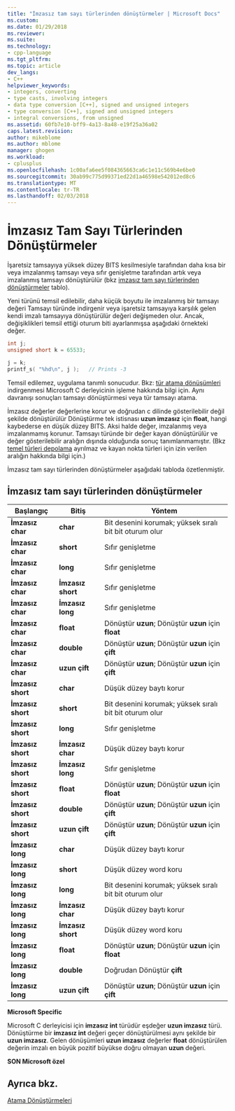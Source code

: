 ```yaml
---
title: "İmzasız tam sayı türlerinden dönüştürmeler | Microsoft Docs"
ms.custom: 
ms.date: 01/29/2018
ms.reviewer: 
ms.suite: 
ms.technology:
- cpp-language
ms.tgt_pltfrm: 
ms.topic: article
dev_langs:
- C++
helpviewer_keywords:
- integers, converting
- type casts, involving integers
- data type conversion [C++], signed and unsigned integers
- type conversion [C++], signed and unsigned integers
- integral conversions, from unsigned
ms.assetid: 60fb7e10-bff9-4a13-8a48-e19f25a36a02
caps.latest.revision: 
author: mikeblome
ms.author: mblome
manager: ghogen
ms.workload:
- cplusplus
ms.openlocfilehash: 1c00afa6ee5f084365663ca6c1e11c569b4e6be0
ms.sourcegitcommit: 30ab99c775d99371ed22d1a46598e542012ed8c6
ms.translationtype: MT
ms.contentlocale: tr-TR
ms.lasthandoff: 02/03/2018
---
```

# <a name="conversions-from-unsigned-integral-types"></a>İmzasız Tam Sayı Türlerinden Dönüştürmeler

İşaretsiz tamsayıya yüksek düzey BITS kesilmesiyle tarafından daha kısa bir veya imzalanmış tamsayı veya sıfır genişletme tarafından artık veya imzalanmış tamsayı dönüştürülür (bkz [imzasız tam sayı türlerinden dönüştürmeler](#_clang_table_4..3) tablo).

Yeni türünü temsil edilebilir, daha küçük boyutu ile imzalanmış bir tamsayı değeri Tamsayı türünde indirgenir veya işaretsiz tamsayıya karşılık gelen kendi imzalı tamsayıya dönüştürülür değeri değişmeden olur. Ancak, değişiklikleri temsil ettiği oturum biti ayarlanmışsa aşağıdaki örnekteki değer.

```C
int j;
unsigned short k = 65533;

j = k;
printf_s( "%hd\n", j );   // Prints -3
```

Temsil edilemez, uygulama tanımlı sonucudur. Bkz: [tür atama dönüşümleri](../c-language/type-cast-conversions.md) indirgenmesi Microsoft C derleyicinin işleme hakkında bilgi için. Aynı davranışı sonuçları tamsayı dönüştürmesi veya tür tamsayı atama.

İmzasız değerler değerlerine korur ve doğrudan c dilinde gösterilebilir değil şekilde dönüştürülür Dönüştürme tek istisnası **uzun imzasız** için **float**, hangi kaybederse en düşük düzey BITS. Aksi halde değer, imzalanmış veya imzalanmamış korunur. Tamsayı türünde bir değer kayan dönüştürülür ve değer gösterilebilir aralığın dışında olduğunda sonuç tanımlanmamıştır. (Bkz [temel türleri depolama](../c-language/storage-of-basic-types.md) ayrılmaz ve kayan nokta türleri için izin verilen aralığın hakkında bilgi için.)

İmzasız tam sayı türlerinden dönüştürmeler aşağıdaki tabloda özetlenmiştir.

## <a name="conversions-from-unsigned-integral-types"></a>İmzasız tam sayı türlerinden dönüştürmeler

|Başlangıç|Bitiş|Yöntem|
|----------|--------|------------|
|**İmzasız char**|**char**|Bit desenini korumak; yüksek sıralı bit bit oturum olur|
|**İmzasız char**|**short**|Sıfır genişletme|
|**İmzasız char**|**long**|Sıfır genişletme|
|**İmzasız char**|**İmzasız short**|Sıfır genişletme|
|**İmzasız char**|**İmzasız long**|Sıfır genişletme|
|**İmzasız char**|**float**|Dönüştür **uzun**; Dönüştür **uzun** için **float**|
|**İmzasız char**|**double**|Dönüştür **uzun**; Dönüştür **uzun** için **çift**|
|**İmzasız char**|**uzun çift**|Dönüştür **uzun**; Dönüştür **uzun** için **çift**|
|**İmzasız short**|**char**|Düşük düzey baytı korur|
|**İmzasız short**|**short**|Bit desenini korumak; yüksek sıralı bit bit oturum olur|
|**İmzasız short**|**long**|Sıfır genişletme|
|**İmzasız short**|**İmzasız char**|Düşük düzey baytı korur|
|**İmzasız short**|**İmzasız long**|Sıfır genişletme|
|**İmzasız short**|**float**|Dönüştür **uzun**; Dönüştür **uzun** için **float**|
|**İmzasız short**|**double**|Dönüştür **uzun**; Dönüştür **uzun** için **çift**|
|**İmzasız short**|**uzun çift**|Dönüştür **uzun**; Dönüştür **uzun** için **çift**|
|**İmzasız long**|**char**|Düşük düzey baytı korur|
|**İmzasız long**|**short**|Düşük düzey word koru|
|**İmzasız long**|**long**|Bit desenini korumak; yüksek sıralı bit bit oturum olur|
|**İmzasız long**|**İmzasız char**|Düşük düzey baytı korur|
|**İmzasız long**|**İmzasız short**|Düşük düzey word koru|
|**İmzasız long**|**float**|Dönüştür **uzun**; Dönüştür **uzun** için **float**|
|**İmzasız long**|**double**|Doğrudan Dönüştür **çift**|
|**İmzasız long**|**uzun çift**|Dönüştür **uzun**; Dönüştür **uzun** için **çift**|

**Microsoft Specific**

Microsoft C derleyicisi için **imzasız int** türüdür eşdeğer **uzun imzasız** türü. Dönüştürme bir **imzasız int** değeri geçer dönüştürülmesi aynı şekilde bir **uzun imzasız**. Gelen dönüşümleri **uzun imzasız** değerler **float** dönüştürülen değerin imzalı en büyük pozitif büyükse doğru olmayan **uzun** değeri.

**SON Microsoft özel**

## <a name="see-also"></a>Ayrıca bkz.

[Atama Dönüştürmeleri](../c-language/assignment-conversions.md)  
